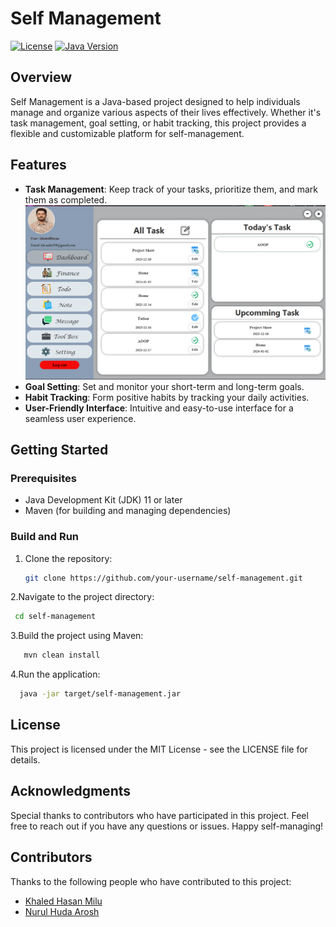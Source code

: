 # Self Management

[![License](https://img.shields.io/badge/License-MIT-blue.svg)](LICENSE)
[![Java Version](https://img.shields.io/badge/Java-11-orange.svg)](https://www.oracle.com/java/technologies/javase-jdk11-downloads.html)

## Overview

Self Management is a Java-based project designed to help individuals manage and organize various aspects of their lives effectively. Whether it's task management, goal setting, or habit tracking, this project provides a flexible and customizable platform for self-management.

## Features

- **Task Management**: Keep track of your tasks, prioritize them, and mark them as completed.
    <br> <img src="src/main/resources/com/self/management/self_management/IMG/pic__todo.png"/>
    <br/>
- **Goal Setting**: Set and monitor your short-term and long-term goals.
- **Habit Tracking**: Form positive habits by tracking your daily activities.
- **User-Friendly Interface**: Intuitive and easy-to-use interface for a seamless user experience.

## Getting Started

### Prerequisites

- Java Development Kit (JDK) 11 or later
- Maven (for building and managing dependencies)
### Build and Run

1. Clone the repository:

   ```bash
   git clone https://github.com/your-username/self-management.git
2.Navigate to the project directory:
   ```bash
    cd self-management
   ```
3.Build the project using Maven:

```bash
   mvn clean install
```
4.Run the application:
```bash
  java -jar target/self-management.jar
```

## License
This project is licensed under the MIT License - see the LICENSE file for details.

## Acknowledgments
Special thanks to contributors who have participated in this project.
Feel free to reach out if you have any questions or issues. Happy self-managing!

## Contributors

Thanks to the following people who have contributed to this project:

- [Khaled Hasan Milu](https://github.com/khaledhasanmilu)
- [Nurul Huda Arosh](https://github.com/nurulhuda5801)






